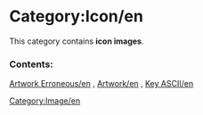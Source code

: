 # Category:Icon/en
This category contains **icon images**.

### Contents:

[Artwork Erroneous/en](Artwork_Erroneous/en.md) , [Artwork/en](Artwork/en.md) , [Key ASCII/en](Key_ASCII/en.md)

[Category:Image/en](Category:Image/en.md)
